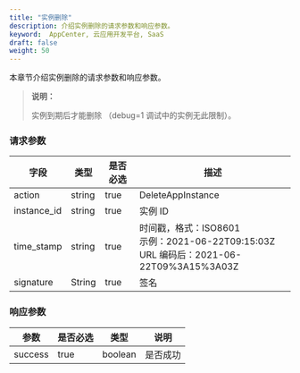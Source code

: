 ```yaml
---
title: "实例删除"
description: 介绍实例删除的请求参数和响应参数。
keyword:  AppCenter, 云应用开发平台, SaaS
draft: false
weight: 50
---
```


本章节介绍实例删除的请求参数和响应参数。

> **说明：**
>
> 实例到期后才能删除 （debug=1 调试中的实例无此限制）。

### 请求参数

| 字段        | 类型   | 是否必选 | 描述                                                         |
| ----------- | ------ | -------- | ------------------------------------------------------------ |
| action      | string | true     | DeleteAppInstance                                            |
| instance_id | string | true     | 实例 ID                                                      |
| time_stamp  | string | true     | 时间戳，格式：ISO8601<br />示例：2021-06-22T09:15:03Z<br />URL 编码后：2021-06-22T09%3A15%3A03Z |
| signature   | String | true     | 签名                                                         |

### 响应参数

| 参数    | 是否必选 | 类型    | 说明     |
| ------- | -------- | ------- | -------- |
| success | true     | boolean | 是否成功 |
